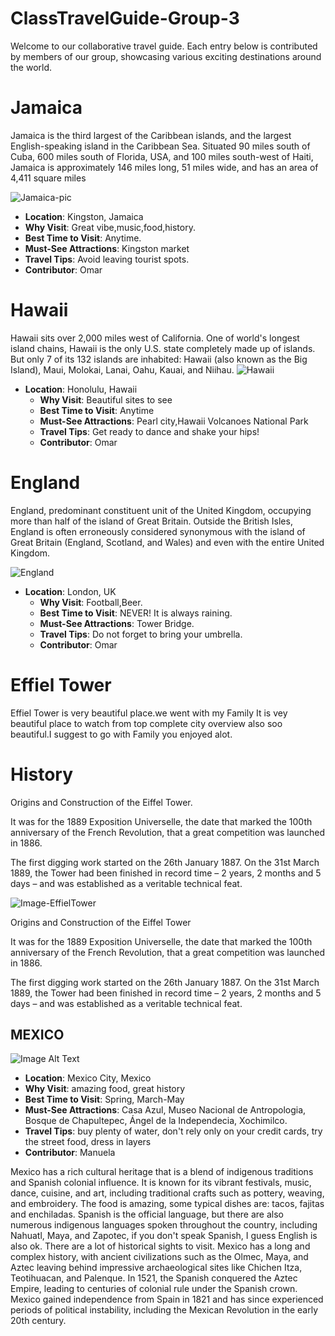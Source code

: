 # ClassTravelGuide-Group-3

Welcome to our collaborative travel guide. Each entry below is contributed by members of our group, showcasing various exciting destinations around the world.

# Jamaica

Jamaica is the third largest of the Caribbean islands, and the largest English-speaking island in the Caribbean Sea. Situated 90 miles south of Cuba, 600 miles south of Florida, USA, and 100 miles south-west of Haiti, Jamaica is approximately 146 miles long, 51 miles wide, and has an area of 4,411 square miles

 ![Jamaica-pic](https://ik.imgkit.net/3vlqs5axxjf/MM-TP/https://cdn.travelpulse.com/images/99999999-9999-9999-9999-999999999999/9b04ac67-f164-4e28-aacc-dd7cc4473589/source.jpg?tr=w-1200%2Cfo-auto)

  - **Location**: Kingston, Jamaica
  - **Why Visit**: Great vibe,music,food,history.
  - **Best Time to Visit**: Anytime.
  - **Must-See Attractions**: Kingston market
  - **Travel Tips**: Avoid leaving tourist spots.
  - **Contributor**: Omar

# Hawaii

Hawaii sits over 2,000 miles west of California. One of world's longest island chains, Hawaii is the only U.S. state completely made up of islands. But only 7 of its 132 islands are inhabited: Hawaii (also known as the Big Island), Maui, Molokai, Lanai, Oahu, Kauai, and Niihau.
![Hawaii](https://i0.wp.com/hellooliviablog.com/wp-content/uploads/2021/08/Aloha-1.jpg?resize=1440%2C810)


- **Location**: Honolulu, Hawaii
  - **Why Visit**: Beautiful sites to see
  - **Best Time to Visit**: Anytime
  - **Must-See Attractions**: Pearl city,Hawaii Volcanoes National Park
  - **Travel Tips**: Get ready to dance and shake your hips!
  - **Contributor**: Omar

# England

England, predominant constituent unit of the United Kingdom, occupying more than half of the island of Great Britain. Outside the British Isles, England is often erroneously considered synonymous with the island of Great Britain (England, Scotland, and Wales) and even with the entire United Kingdom.

![England](https://image.slidesharecdn.com/talking-about-england-190314085340/85/Talking-about-England-12-320.jpg)

- **Location**: London, UK
  - **Why Visit**: Football,Beer.
  - **Best Time to Visit**: NEVER! It is always raining.
  - **Must-See Attractions**: Tower Bridge.
  - **Travel Tips**: Do not forget to bring your umbrella.
  - **Contributor**: Omar

# Effiel Tower

Effiel Tower is very beautiful place.we went with my Family It is vey beautiful place to watch from top complete city overview also soo beautiful.I suggest to go with Family you enjoyed alot.

# History

Origins and Construction of the Eiffel Tower.

It was for the 1889 Exposition Universelle, the date that marked the 100th anniversary of the French Revolution, that a great competition was launched in 1886.

The first digging work started on the 26th January 1887. On the 31st March 1889, the Tower had been finished in record time – 2 years, 2 months and 5 days – and was established as a veritable technical feat.

![Image-EffielTower](https://upload.wikimedia.org/wikipedia/commons/thumb/8/85/Tour_Eiffel_Wikimedia_Commons_%28cropped%29.jpg/1200px-Tour_Eiffel_Wikimedia_Commons_%28cropped%29.jpg)

Origins and Construction of the Eiffel Tower

It was for the 1889 Exposition Universelle, the date that marked the 100th anniversary of the French Revolution, that a great competition was launched in 1886.

The first digging work started on the 26th January 1887. On the 31st March 1889, the Tower had been finished in record time – 2 years, 2 months and 5 days – and was established as a veritable technical feat.

## MEXICO

![Image Alt Text](https://i.natgeofe.com/n/6c02ad5a-977b-4f12-b9c0-02ffb0736e07/metropolitan-cathedral-zocalo-mexico-city_3x2.JPG?w=718&h=479)


- **Location**: Mexico City, Mexico
- **Why Visit**: amazing food, great history
- **Best Time to Visit**: Spring, March-May
- **Must-See Attractions**: Casa Azul, Museo Nacional de Antropologia, Bosque de Chapultepec, Ángel de la Independecia, Xochimilco.
- **Travel Tips**: buy plenty of water, don't rely only on your credit cards, try the street food, dress in layers
- **Contributor**: Manuela


Mexico has a rich cultural heritage that is a blend of indigenous traditions and Spanish colonial influence.
It is known for its vibrant festivals, music, dance, cuisine, and art, including traditional crafts such as pottery, weaving, and embroidery. The food is amazing, some typical dishes are: tacos, fajitas and enchiladas.
Spanish is the official language, but there are also numerous indigenous languages spoken throughout the country, including Nahuatl, Maya, and Zapotec, if you don't speak Spanish, I guess English is also ok.
There are a lot of historical sights to visit. Mexico has a long and complex history, with ancient civilizations such as the Olmec, Maya, and Aztec leaving behind impressive archaeological sites like Chichen Itza, Teotihuacan, and Palenque.
In 1521, the Spanish conquered the Aztec Empire, leading to centuries of colonial rule under the Spanish crown.
Mexico gained independence from Spain in 1821 and has since experienced periods of political instability, including the Mexican Revolution in the early 20th century.

